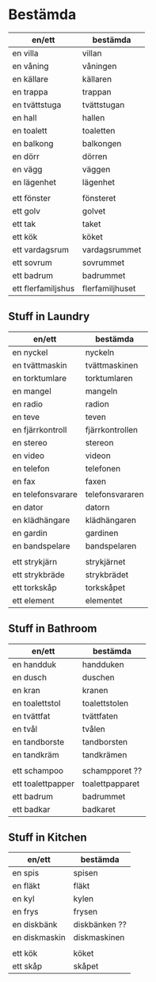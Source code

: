 # Bestämda

en/ett              |   bestämda
--------------------|------------------
en villa            |   villan
en våning           |   våningen
en källare          |   källaren
en trappa           |   trappan
en tvättstuga       |   tvättstugan
en hall             |   hallen
en toalett          |   toaletten
en balkong          |   balkongen
en dörr             |   dörren
en vägg             |   väggen
en lägenhet         |   lägenhet
                    |
ett fönster         |   fönsteret
ett golv            |   golvet
ett tak             |   taket
ett kök             |   köket
ett vardagsrum      |   vardagsrummet
ett sovrum          |   sovrummet
ett badrum          |   badrummet
ett flerfamiljshus  |   flerfamiljhuset


## Stuff in Laundry

en/ett              |   bestämda
--------------------|------------------
en nyckel           |   nyckeln
en tvättmaskin      |   tvättmaskinen
en torktumlare      |   torktumlaren
en mangel           |   mangeln
en radio            |   radion
en teve             |   teven
en fjärrkontroll    |   fjärrkontrollen
en stereo           |   stereon
en video            |   videon
en telefon          |   telefonen
en fax              |   faxen
en telefonsvarare   |   telefonsvararen
en dator            |   datorn
en klädhängare      |   klädhängaren
en gardin           |   gardinen
en bandspelare      |   bandspelaren
                    |
ett strykjärn       |   strykjärnet
ett strykbräde      |   strykbrädet
ett torkskåp        |   torkskåpet
ett element         |   elementet

## Stuff in Bathroom

en/ett              |   bestämda
--------------------|------------------
en handduk          |   handduken
en dusch            |   duschen
en kran             |   kranen
en toalettstol      |   toalettstolen
en tvättfat         |   tvättfaten
en tvål             |   tvålen
en tandborste       |   tandborsten
en tandkräm         |   tandkrämen
                    |
ett schampoo        |   schampporet ??
ett toalettpapper   |   toalettpapparet
ett badrum          |   badrummet
ett badkar          |   badkaret

## Stuff in Kitchen

en/ett              |   bestämda
--------------------|------------------
en spis             |   spisen
en fläkt            |   fläkt
en kyl              |   kylen
en frys             |   frysen
en diskbänk         |   diskbänken  ??
en diskmaskin       |   diskmaskinen
                    |
ett kök             |   köket
ett skåp            |   skåpet